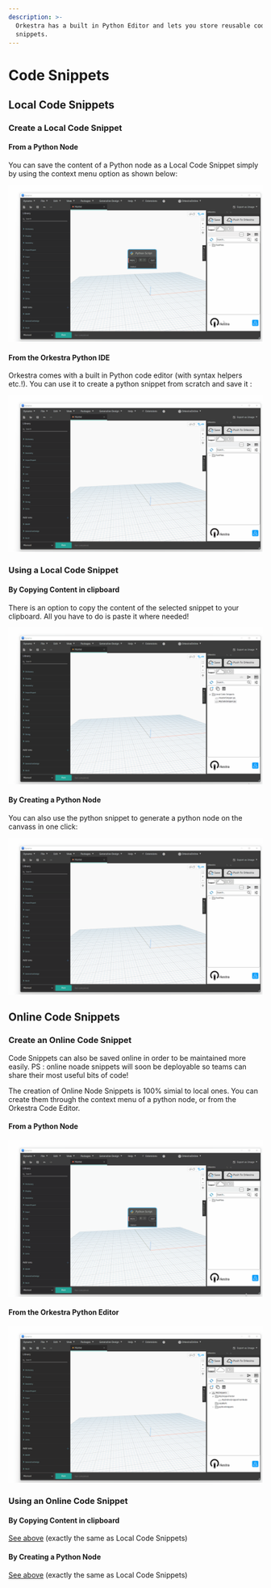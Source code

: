 ```yaml
---
description: >-
  Orkestra has a built in Python Editor and lets you store reusable code
  snippets.
---
```


# Code Snippets

## Local Code Snippets

### Create a Local Code Snippet

#### From a Python Node

You can save the content of a Python node as a Local Code Snippet simply by using the context menu option as shown below:&#x20;

![](../.gitbook/assets/localFromNode.gif)

#### From the Orkestra Python IDE

Orkestra comes with a built in Python code editor (with syntax helpers etc.!). You can use it to create a python snippet from scratch and save it :

![](../.gitbook/assets/localFromIDE.gif)

### Using a Local Code Snippet

#### By Copying Content in clipboard

There is an option to copy the content of the selected snippet to your clipboard. All you have to do is paste it where needed!

![](../.gitbook/assets/localToClipBoard.gif)

#### By Creating a Python Node

You can also use the python snippet to generate a python node on the canvass in one click:

![](../.gitbook/assets/localToNode.gif)

## Online Code Snippets

### Create an Online Code Snippet

Code Snippets can also be saved online in order to be maintained more easily. PS : online noade snippets will soon be deployable so teams can share their most useful bits of code!

The creation of Online Node Snippets is 100% simial to local ones. You can create them through the context menu of a python node, or from the Orkestra Code Editor.&#x20;

#### From a Python Node

![](../.gitbook/assets/onlineFromNode.gif)

#### From the Orkestra Python Editor

![](../.gitbook/assets/onlineFromEditor.gif)

### Using an Online Code Snippet

#### By Copying Content in clipboard

[See above](code-snippets.md#by-copying-content-in-clipboard)  (exactly the same as Local Code Snippets)

#### By Creating a Python Node

[See above](code-snippets.md#by-creating-a-python-node) (exactly the same as Local Code Snippets)
